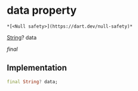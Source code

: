 


# data property




    *[<Null safety>](https://dart.dev/null-safety)*


[String](https://api.flutter.dev/flutter/dart-core/String-class.html)? data
  
_final_






## Implementation

```dart
final String? data;


```







